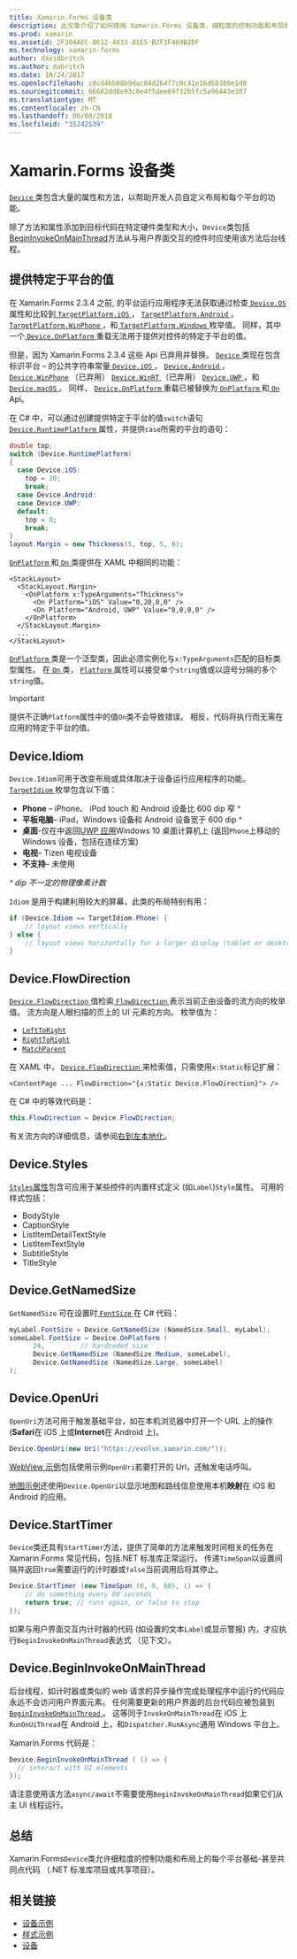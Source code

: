 ```yaml
---
title: Xamarin.Forms 设备类
description: 此文章介绍了如何使用 Xamarin.Forms 设备类，细粒度的控制功能和布局的每个平台基础上进行。
ms.prod: xamarin
ms.assetid: 2F304AEC-8612-4833-81E5-B2F3F469B2DF
ms.technology: xamarin-forms
author: davidbritch
ms.author: dabritch
ms.date: 10/24/2017
ms.openlocfilehash: cdcd4bb08b9dac84d264f7c0c41e16d68380e1d0
ms.sourcegitcommit: 66682dd8e93c0e4f5dee69f32b5fc5a96443e307
ms.translationtype: MT
ms.contentlocale: zh-CN
ms.lasthandoff: 06/08/2018
ms.locfileid: "35242539"
---
```

# <a name="xamarinforms-device-class"></a>Xamarin.Forms 设备类

[ `Device` ](https://developer.xamarin.com/api/type/Xamarin.Forms.Device/)类包含大量的属性和方法，以帮助开发人员自定义布局和每个平台的功能。

除了方法和属性添加到目标代码在特定硬件类型和大小，`Device`类包括[BeginInvokeOnMainThread](#Device_BeginInvokeOnMainThread)方法从与用户界面交互的控件时应使用该方法后台线程。

<a name="providing-platform-values" />

## <a name="providing-platform-specific-values"></a>提供特定于平台的值

在 Xamarin.Forms 2.3.4 之前, 的平台运行应用程序无法获取通过检查[ `Device.OS` ](https://developer.xamarin.com/api/property/Xamarin.Forms.Device.OS/)属性和比较到[ `TargetPlatform.iOS` ](https://developer.xamarin.com/api/field/Xamarin.Forms.TargetPlatform.iOS/)， [`TargetPlatform.Android` ](https://developer.xamarin.com/api/field/Xamarin.Forms.TargetPlatform.Android/)， [ `TargetPlatform.WinPhone` ](https://developer.xamarin.com/api/field/Xamarin.Forms.TargetPlatform.WinPhone/)，和[ `TargetPlatform.Windows` ](https://developer.xamarin.com/api/field/Xamarin.Forms.TargetPlatform.Windows/)枚举值。 同样，其中一个[ `Device.OnPlatform` ](https://developer.xamarin.com/api/member/Xamarin.Forms.Device.OnPlatform/p/System.Action/System.Action/System.Action/System.Action/)重载无法用于提供对控件的特定于平台的值。

但是，因为 Xamarin.Forms 2.3.4 这些 Api 已弃用并替换。 [ `Device` ](https://developer.xamarin.com/api/type/Xamarin.Forms.Device/)类现在包含标识平台 – 的公共字符串常量[ `Device.iOS` ](https://developer.xamarin.com/api/field/Xamarin.Forms.Device.iOS/)， [ `Device.Android` ](https://developer.xamarin.com/api/field/Xamarin.Forms.Device.Android/)， [ `Device.WinPhone`](https://developer.xamarin.com/api/field/Xamarin.Forms.Device.WinPhone/) （已弃用） [ `Device.WinRT` ](https://developer.xamarin.com/api/field/Xamarin.Forms.Device.WinRT/) （已弃用） [ `Device.UWP` ](https://developer.xamarin.com/api/field/Xamarin.Forms.Device.UWP/)，和[ `Device.macOS` ](https://developer.xamarin.com/api/field/Xamarin.Forms.Device.macOS/)。 同样， [ `Device.OnPlatform` ](https://developer.xamarin.com/api/member/Xamarin.Forms.Device.OnPlatform/p/System.Action/System.Action/System.Action/System.Action/)重载已被替换为[ `OnPlatform` ](https://developer.xamarin.com/api/type/Xamarin.Forms.OnPlatform%3CT%3E/)和[ `On` ](https://developer.xamarin.com/api/type/Xamarin.Forms.On/) Api。

在 C# 中，可以通过创建提供特定于平台的值`switch`语句[ `Device.RuntimePlatform` ](https://developer.xamarin.com/api/property/Xamarin.Forms.Device.RuntimePlatform/)属性，并提供`case`所需的平台的语句：

```csharp
double top;
switch (Device.RuntimePlatform)
{
  case Device.iOS:
    top = 20;
    break;
  case Device.Android:
  case Device.UWP:
  default:
    top = 0;
    break;
}
layout.Margin = new Thickness(5, top, 5, 0);
```

[ `OnPlatform` ](https://developer.xamarin.com/api/type/Xamarin.Forms.OnPlatform%3CT%3E/)和[ `On` ](https://developer.xamarin.com/api/type/Xamarin.Forms.On/)类提供在 XAML 中相同的功能：

```xaml
<StackLayout>
  <StackLayout.Margin>
    <OnPlatform x:TypeArguments="Thickness">
      <On Platform="iOS" Value="0,20,0,0" />
      <On Platform="Android, UWP" Value="0,0,0,0" />
    </OnPlatform>
  </StackLayout.Margin>
  ...
</StackLayout>
```

[ `OnPlatform` ](https://developer.xamarin.com/api/type/Xamarin.Forms.OnPlatform%3CT%3E/)类是一个泛型类，因此必须实例化与`x:TypeArguments`匹配的目标类型属性。 在[ `On` ](https://developer.xamarin.com/api/type/Xamarin.Forms.On/)类， [ `Platform` ](https://developer.xamarin.com/api/property/Xamarin.Forms.On.Platform/)属性可以接受单个`string`值或以逗号分隔的多个`string`值。

> [!IMPORTANT]
> 提供不正确`Platform`属性中的值`On`类不会导致错误。 相反，代码将执行而无需在应用的特定于平台的值。

<a name="Device_Idiom" />

## <a name="deviceidiom"></a>Device.Idiom

`Device.Idiom`可用于改变布局或具体取决于设备运行应用程序的功能。 [ `TargetIdiom` ](https://developer.xamarin.com/api/type/Xamarin.Forms.TargetIdiom/)枚举包含以下值：

-  **Phone** – iPhone、 iPod touch 和 Android 设备比 600 dip 窄 ^
-  **平板电脑**– iPad，Windows 设备和 Android 设备宽于 600 dip ^
-  **桌面**-仅在中返回[UWP 应用](~/xamarin-forms/platform/windows/installation/index.md)Windows 10 桌面计算机上 (返回`Phone`上移动的 Windows 设备，包括在连续方案)
-  **电视**– Tizen 电视设备
-  **不支持**– 未使用

*^ dip 不一定的物理像素计数*

`Idiom` 是用于构建利用较大的屏幕，此类的布局特别有用：

```csharp
if (Device.Idiom == TargetIdiom.Phone) {
    // layout views vertically
} else {
    // layout views horizontally for a larger display (tablet or desktop)
}
```

## <a name="deviceflowdirection"></a>Device.FlowDirection

[ `Device.FlowDirection` ](https://developer.xamarin.com/api/property/Xamarin.Forms.VisualElement.FlowDirection/)值检索[ `FlowDirection` ](https://developer.xamarin.com/api/type/Xamarin.Forms.FlowDirection/)表示当前正由设备的流方向的枚举值。 流方向是人眼扫描的页上的 UI 元素的方向。 枚举值为：

- [`LeftToRight`](https://developer.xamarin.com/api/field/Xamarin.Forms.FlowDirection.LeftToRight/)
- [`RightToRight`](https://developer.xamarin.com/api/field/Xamarin.Forms.FlowDirection.RightToLeft/)
- [`MatchParent`](https://developer.xamarin.com/api/field/Xamarin.Forms.FlowDirection.MatchParent/)

在 XAML 中， [ `Device.FlowDirection` ](https://developer.xamarin.com/api/property/Xamarin.Forms.VisualElement.FlowDirection/)来检索值，只需使用`x:Static`标记扩展：

```xaml
<ContentPage ... FlowDirection="{x:Static Device.FlowDirection}"> />
```

在 C# 中的等效代码是：

```csharp
this.FlowDirection = Device.FlowDirection;
```

有关流方向的详细信息，请参阅[右到左本地化](~/xamarin-forms/app-fundamentals/localization/right-to-left.md)。

<a name="Device_Styles" />

## <a name="devicestyles"></a>Device.Styles

[ `Styles`属性](~/xamarin-forms/user-interface/styles/index.md)包含可应用于某些控件的内置样式定义 (如`Label`)`Style`属性。 可用的样式包括：

* BodyStyle
* CaptionStyle
* ListItemDetailTextStyle
* ListItemTextStyle
* SubtitleStyle
* TitleStyle

<a name="Device_GetNamedSize" />

## <a name="devicegetnamedsize"></a>Device.GetNamedSize

`GetNamedSize` 可在设置时[ `FontSize` ](~/xamarin-forms/user-interface/text/fonts.md)在 C# 代码：

```csharp
myLabel.FontSize = Device.GetNamedSize (NamedSize.Small, myLabel);
someLabel.FontSize = Device.OnPlatform (
      24,         // hardcoded size
      Device.GetNamedSize (NamedSize.Medium, someLabel),
      Device.GetNamedSize (NamedSize.Large, someLabel)
);
```

<a name="Device_OpenUri" />

## <a name="deviceopenuri"></a>Device.OpenUri

`OpenUri`方法可用于触发基础平台，如在本机浏览器中打开一个 URL 上的操作 (**Safari**在 iOS 上或**Internet**在 Android 上)。

```csharp
Device.OpenUri(new Uri("https://evolve.xamarin.com/"));
```

[WebView 示例](https://github.com/xamarin/xamarin-forms-samples/blob/master/WorkingWithWebview/WorkingWithWebview/WebAppPage.cs)包括使用示例`OpenUri`若要打开的 Url，还触发电话呼叫。

[地图示例](https://github.com/xamarin/xamarin-forms-samples/blob/master/WorkingWithMaps/WorkingWithMaps/MapAppPage.cs)还使用`Device.OpenUri`以显示地图和路线信息使用本机**映射**在 iOS 和 Android 的应用。

<a name="Device_StartTimer" />

## <a name="devicestarttimer"></a>Device.StartTimer

`Device`类还具有`StartTimer`方法，提供了简单的方法来触发时间相关的任务在 Xamarin.Forms 常见代码，包括.NET 标准库正常运行。 传递`TimeSpan`以设置间隔并返回`true`需要运行的计时器或`false`当前调用后将其停止。

```csharp
Device.StartTimer (new TimeSpan (0, 0, 60), () => {
    // do something every 60 seconds
    return true; // runs again, or false to stop
});
```

如果与用户界面交互内计时器的代码 (如设置的文本`Label`或显示警报) 内，才应执行`BeginInvokeOnMainThread`表达式 （见下文）。

<a name="Device_BeginInvokeOnMainThread" />

## <a name="devicebegininvokeonmainthread"></a>Device.BeginInvokeOnMainThread

后台线程，如计时器或类似的 web 请求的异步操作完成处理程序中运行的代码应永远不会访问用户界面元素。 任何需要更新的用户界面的后台代码应被包装到[ `BeginInvokeOnMainThread` ](https://developer.xamarin.com/api/member/Xamarin.Forms.Device.BeginInvokeOnMainThread/p/System.Action/)。 这等同于`InvokeOnMainThread`在 iOS 上`RunOnUiThread`在 Android 上，和`Dispatcher.RunAsync`通用 Windows 平台上。

Xamarin.Forms 代码是：

```csharp
Device.BeginInvokeOnMainThread ( () => {
  // interact with UI elements
});
```

请注意使用该方法`async/await`不需要使用`BeginInvokeOnMainThread`如果它们从主 UI 线程运行。

## <a name="summary"></a>总结

Xamarin.Forms`Device`类允许细粒度的控制功能和布局上的每个平台基础-甚至共同点代码 （.NET 标准库项目或共享项目）。


## <a name="related-links"></a>相关链接

- [设备示例](https://developer.xamarin.com/samples/xamarin-forms/WorkingWithDevice/)
- [样式示例](https://developer.xamarin.com/samples/xamarin-forms/WorkingWithStyles/)
- [设备](https://developer.xamarin.com/api/type/Xamarin.Forms.Device/)

